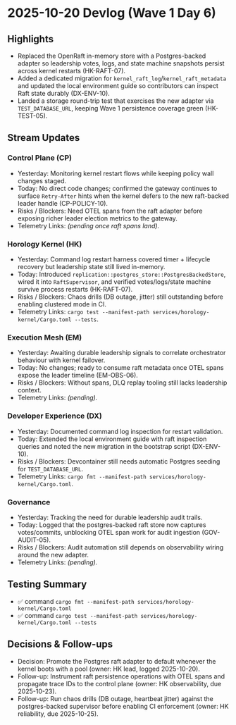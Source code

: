 # 2025-10-20 Devlog (Wave 1 Day 6)

## Highlights
- Replaced the OpenRaft in-memory store with a Postgres-backed adapter so leadership votes, logs, and state machine snapshots persist across kernel restarts (HK-RAFT-07).
- Added a dedicated migration for `kernel_raft_log`/`kernel_raft_metadata` and updated the local environment guide so contributors can inspect Raft state durably (DX-ENV-10).
- Landed a storage round-trip test that exercises the new adapter via `TEST_DATABASE_URL`, keeping Wave 1 persistence coverage green (HK-TEST-05).

## Stream Updates
### Control Plane (CP)
- Yesterday: Monitoring kernel restart flows while keeping policy wall changes staged.
- Today: No direct code changes; confirmed the gateway continues to surface `Retry-After` hints when the kernel defers to the new raft-backed leader handle (CP-POLICY-10).
- Risks / Blockers: Need OTEL spans from the raft adapter before exposing richer leader election metrics to the gateway.
- Telemetry Links: _(pending once raft spans land)._ 

### Horology Kernel (HK)
- Yesterday: Command log restart harness covered timer + lifecycle recovery but leadership state still lived in-memory.
- Today: Introduced `replication::postgres_store::PostgresBackedStore`, wired it into `RaftSupervisor`, and verified votes/logs/state machine survive process restarts (HK-RAFT-07).
- Risks / Blockers: Chaos drills (DB outage, jitter) still outstanding before enabling clustered mode in CI.
- Telemetry Links: `cargo test --manifest-path services/horology-kernel/Cargo.toml --tests`.

### Execution Mesh (EM)
- Yesterday: Awaiting durable leadership signals to correlate orchestrator behaviour with kernel failover.
- Today: No changes; ready to consume raft metadata once OTEL spans expose the leader timeline (EM-OBS-06).
- Risks / Blockers: Without spans, DLQ replay tooling still lacks leadership context.
- Telemetry Links: _(pending)._ 

### Developer Experience (DX)
- Yesterday: Documented command log inspection for restart validation.
- Today: Extended the local environment guide with raft inspection queries and noted the new migration in the bootstrap script (DX-ENV-10).
- Risks / Blockers: Devcontainer still needs automatic Postgres seeding for `TEST_DATABASE_URL`.
- Telemetry Links: `cargo fmt --manifest-path services/horology-kernel/Cargo.toml`.

### Governance
- Yesterday: Tracking the need for durable leadership audit trails.
- Today: Logged that the postgres-backed raft store now captures votes/commits, unblocking OTEL span work for audit ingestion (GOV-AUDIT-05).
- Risks / Blockers: Audit automation still depends on observability wiring around the new adapter.
- Telemetry Links: _(pending)._ 

## Testing Summary
- ✅ command `cargo fmt --manifest-path services/horology-kernel/Cargo.toml`
- ✅ command `cargo test --manifest-path services/horology-kernel/Cargo.toml --tests`

## Decisions & Follow-ups
- Decision: Promote the Postgres raft adapter to default whenever the kernel boots with a pool (owner: HK lead, logged 2025-10-20).
- Follow-up: Instrument raft persistence operations with OTEL spans and propagate trace IDs to the control plane (owner: HK observability, due 2025-10-23).
- Follow-up: Run chaos drills (DB outage, heartbeat jitter) against the postgres-backed supervisor before enabling CI enforcement (owner: HK reliability, due 2025-10-25).
